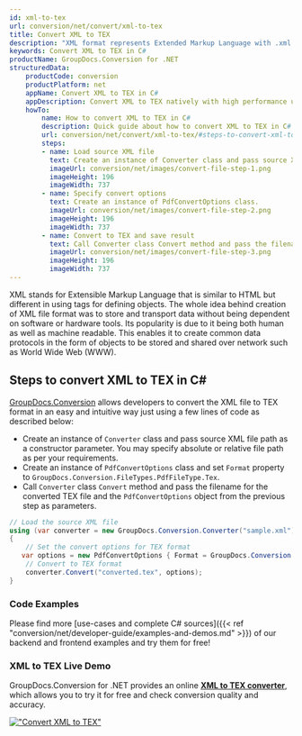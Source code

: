 ```yaml
---
id: xml-to-tex
url: conversion/net/convert/xml-to-tex
title: Convert XML to TEX
description: "XML format represents Extended Markup Language with .xml extension. Learn how to convert XML to TEX file programmatically in C# language using GroupDocs.Conversion for .NET library."
keywords: Convert XML to TEX in C#
productName: GroupDocs.Conversion for .NET
structuredData:
    productCode: conversion
    productPlatform: net
    appName: Convert XML to TEX in C#
    appDescription: Convert XML to TEX natively with high performance using C# language and server side GroupDocs.Conversion for .NET APIs, without the use of any software like Microsoft or Open Office.
    howTo:
        name: How to convert XML to TEX in C# 
        description: Quick guide about how to convert XML to TEX in C# with high performance and accuracy.
        url: conversion/net/convert/xml-to-tex/#steps-to-convert-xml-to-tex-in-c
        steps:
        - name: Load source XML file 
          text: Create an instance of Converter class and pass source XML file path as a constructor parameter. You may specify absolute or relative file path as per your requirements. 
          imageUrl: conversion/net/images/convert-file-step-1.png
          imageHeight: 196
          imageWidth: 737
        - name: Specify convert options 
          text: Create an instance of PdfConvertOptions class.
          imageUrl: conversion/net/images/convert-file-step-2.png
          imageHeight: 196
          imageWidth: 737
        - name: Convert to TEX and save result 
          text: Call Converter class Convert method and pass the filename for the converted HTML file and the PdfConvertOptions object from the previous step as parameters.
          imageUrl: conversion/net/images/convert-file-step-3.png
          imageHeight: 196
          imageWidth: 737
---
```


XML stands for Extensible Markup Language that is similar to HTML but different in using tags for defining objects. The whole idea behind creation of XML file format was to store and transport data without being dependent on software or hardware tools. Its popularity is due to it being both human as well as machine readable. This enables it to create common data protocols in the form of objects to be stored and shared over network such as World Wide Web (WWW).

## Steps to convert XML to TEX in C#

[GroupDocs.Conversion](https://products.groupdocs.com/conversion/net) allows developers to convert the XML file to TEX format in an easy and intuitive way just using a few lines of code as described below:

* Create an instance of `Converter` class and pass source XML file path as a constructor parameter. You may specify absolute or relative file path as per your requirements. 
* Create an instance of `PdfConvertOptions` class and set `Format` property to `GroupDocs.Conversion.FileTypes.PdfFileType.Tex`.
* Call `Converter` class `Convert` method and pass the filename for the converted TEX file and the `PdfConvertOptions` object from the previous step as parameters.

```csharp
// Load the source XML file
using (var converter = new GroupDocs.Conversion.Converter("sample.xml"))
{
    // Set the convert options for TEX format
   var options = new PdfConvertOptions { Format = GroupDocs.Conversion.FileTypes.PdfFileType.Tex };
    // Convert to TEX format
    converter.Convert("converted.tex", options);
}
```

### Code Examples

Please find more [use-cases and complete C# sources]({{< ref "conversion/net/developer-guide/examples-and-demos.md" >}}) of our backend and frontend examples and try them for free!

### XML to TEX Live Demo

GroupDocs.Conversion for .NET provides an online [**XML to TEX converter**](https://products.groupdocs.app/conversion/xml-to-tex), which allows you to try it for free and check conversion quality and accuracy.

[!["Convert XML to TEX"](conversion/net/images/convert-to-tex/convert-xml-to-tex.png)](https://products.groupdocs.app/conversion/xml-to-tex)